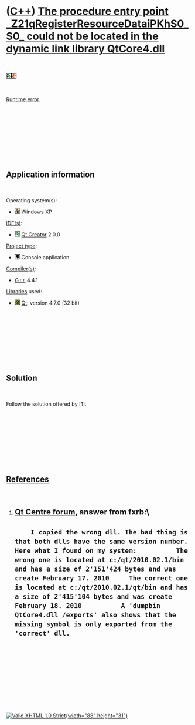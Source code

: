 



 

 

 

 

 

([C++](Cpp.htm)) [The procedure entry point \_Z21qRegisterResourceDataiPKhS0\_S0\_ could not be located in the dynamic link library QtCore4.dll](CppRuntimeError_Z21qRegisterResourceDataiPKhS0_S0_QtCore4Dll.htm)
==================================================================================================================================================================================================================

 

![Qt Creator](PicQtCreator.png)![Ubuntu](PicUbuntu.png)

 

[Runtime error](CppRuntimeError.htm).

 

 

 

 

 

Application information
-----------------------

 

Operating system(s):

-   ![Windows](PicWindows.png) Windows XP

[IDE(s)](CppIde.htm):

-   ![Qt Creator](PicQtCreator.png) [Qt Creator](CppQtCreator.htm) 2.0.0

[Project type](CppQtProjectType.htm):

-   ![console](PicConsole.png) Console application

[Compiler(s)](CppCompiler.htm):

-   [G++](CppGpp.htm) 4.4.1

[Libraries](CppLibrary.htm) used:

-   ![Qt](PicQt.png) [Qt](CppQt.htm): version 4.7.0 (32 bit)

 

 

 

 

 

Solution
--------

 

Follow the solution offered by \[1\].

 

 

 

 

 

[References](CppReferences.htm)
-------------------------------

 

1.  [Qt Centre
    forum](http://www.qtcentre.org/threads/31310-Missing-entry-point-in-QTCore4.dll?p=146062),
    answer from fxrb:\
      -----------------------------------------------------------------------------------------------------------------------------------------------------------------------------------------------------------------------------------------------------------------------------------------------------------------------------------------------------------------------------------------------------------------------------------------------------------------------------------------------------------------
      `     I copied the wrong dll. The bad thing is that both dlls have the same version number. Here what I found on my system:          The wrong one is located at c:/qt/2010.02.1/bin and has a size of 2'151'424 bytes and was create February 17. 2010     The correct one is located at c:/qt/2010.02.1/qt/bin and has a size of 2'415'104 bytes and was create February 18. 2010          A 'dumpbin QtCore4.dll /exports' also shows that the missing symbol is only exported from the 'correct' dll.     `
      -----------------------------------------------------------------------------------------------------------------------------------------------------------------------------------------------------------------------------------------------------------------------------------------------------------------------------------------------------------------------------------------------------------------------------------------------------------------------------------------------------------------

 

 

 

 

 





 

[![Valid XHTML 1.0 Strict](valid-xhtml10.png){width="88"
height="31"}](http://validator.w3.org/check?uri=referer)
